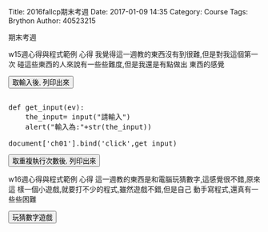 Title: 2016fallcp期末考週 
Date: 2017-01-09 14:35
Category: Course
Tags: Brython
Author: 40523215

期末考週

<!-- PELICAN_END_SUMMARY -->

w15週心得與程式範例
心得
我覺得這一週教的東西沒有到很難,但是對我這個第一次
碰這些東西的人來說有一些些難度,但是我還是有點做出
東西的感覺
<!-- 導入 Brython 標準程式庫 -->

<script type="text/javascript" 
    src="https://cdn.rawgit.com/brython-dev/brython/master/www/src/brython_dist.js">
</script>

<!-- 啟動 Brython -->
<script>
window.onload=function(){
brython(1);
}
</script>

<!-- 以下可以執行  Brython 程式 -->

<script type="text/python3">
from browser import document
from browser import alert
 
def get_input(ev):
    the_input= input("請輸入")
    alert("輸入為:"+str(the_input))
 
document['ch01'].bind('click',get_input)
</script>
<button id="ch01">取輸入後, 列印出來</button>

<pre class="brush: python">

def get_input(ev):
    the_input= input("請輸入")
    alert("輸入為:"+str(the_input))
 
document['ch01'].bind('click',get_input)
</pre>
</script>

<div id="container"></div>
<script type="text/python3">
from browser import document as doc
from browser import html
# 利用 document 根據 div 標註 id 設為 container 變數
container = doc['container']
 
# 因為此函式與滑鼠互動, 需要 event 當作輸入
def numPrint(ev):
    mystring = ""
    num = input("請輸入重複執行次數:")
    #for i in range(1, 11):
    for i in range(1, int(num)+1):
        mystring += str(i) + ": hello mde" + html.BR()
    container <= mystring
 
# 與 id 為 'w13' 對應的 button 綁定, 且滑鼠 click 後, 呼叫 numPrint 函式執行
doc['w13'].bind('click',numPrint)
</script>
<button id="w13">取重複執行次數後, 列印出來</button>


w16週心得與程式範例
心得
這一週教的東西是和電腦玩猜數字,這感覺很不錯,原來這
樣一個小遊戲,就要打不少的程式,雖然遊戲不錯,但是自己
動手寫程式,還真有一些些困難


<!-- 導入 Brython 標準程式庫 -->

<script type="text/javascript" 
    src="https://cdn.rawgit.com/brython-dev/brython/master/www/src/brython_dist.js">
</script>

<!-- 啟動 Brython -->
<script>
window.onload=function(){
brython(1);
}
</script>

<!-- 以下可以執行  Brython 程式 -->

<div id="id3"></div>
<script type="text/python3">
from browser import document
from browser import html
import random

id3 = document["id3"]
def guess(ev):
    # 清除 id3 中的內容
    id3.clear()
    id3 <= "開始玩猜數字遊戲" + html.BR()
    標準答案 = random.randint(1, 100)
    你猜的數字 = int(input("請輸入您所猜整數:"))
    猜測次數 = 1
    while 標準答案 != 你猜的數字:
        if 標準答案 < 你猜的數字:
            #print("太大了，再猜一次 :)加油")
            # 清除 id3 中的內容
            id3.clear()
            id3 <= "猜第" + str(猜測次數) + "次, 太大了，再猜一次 :)加油" + html.BR()
        else:
            #print("太小了，再猜一次 :)加油")
            # 清除 id3 中的內容
            id3.clear()
            id3 <= "猜第" + str(猜測次數) + "次, 太小了，再猜一次 :)加油" + html.BR()
        你猜的數字 = int(input("請輸入您所猜整數:"))
        猜測次數 += 1
       
    #print("猜對了！總共猜了", 猜測次數, "次")
    id3 <= "猜對了！答案為" + str(標準答案) + ", 總共猜了" + str(猜測次數) + "次"

document["but3"].bind("click", guess)
</script>
<button id="but3">玩猜數字遊戲</button>
